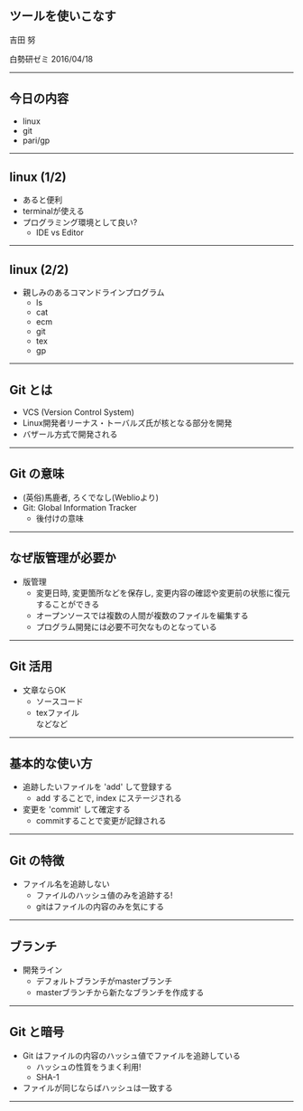 ## ツールを使いこなす

吉田 努  
  
白勢研ゼミ 2016/04/18  

<style type="text/css">
	.reveal table {
		font-size: 80%;
	}
</style>

<style type="text/css">
.reveal section img {
  margin: 15px 0px;
  border: 0px;
  box-shadow: 0 0 0px rgba(0, 0, 0, 0);
}
</style>


---
## 今日の内容
- linux
- git
- pari/gp

---
## linux (1/2)
- あると便利
- terminalが使える
- プログラミング環境として良い?
	- IDE vs Editor

---
## linux (2/2)
- 親しみのあるコマンドラインプログラム
	- ls
	- cat
	- ecm
	- git
	- tex
	- gp

---
## Git とは
- VCS (Version Control System)
- Linux開発者リーナス・トーバルズ氏が核となる部分を開発
- バザール方式で開発される

---
## Git の意味
- (英俗)馬鹿者, ろくでなし(Weblioより)
- Git: Global Information Tracker
    - 後付けの意味

---
## なぜ版管理が必要か
- 版管理
    - 変更日時, 変更箇所などを保存し, 変更内容の確認や変更前の状態に復元することができる
    - オープンソースでは複数の人間が複数のファイルを編集する
    - プログラム開発には必要不可欠なものとなっている

---
## Git 活用
- 文章ならOK
    - ソースコード
    - texファイル  
    などなど

---
## 基本的な使い方
- 追跡したいファイルを 'add' して登録する
    - add することで, index にステージされる
- 変更を 'commit' して確定する
    - commitすることで変更が記録される

---
## Git の特徴
- ファイル名を追跡しない
    - ファイルのハッシュ値のみを追跡する!
    - gitはファイルの内容のみを気にする

---
## ブランチ
- 開発ライン
    - デフォルトブランチがmasterブランチ
    - masterブランチから新たなブランチを作成する

---
## Git と暗号
- Git はファイルの内容のハッシュ値でファイルを追跡している
    - ハッシュの性質をうまく利用!
    - SHA-1
- ファイルが同じならばハッシュは一致する

---

